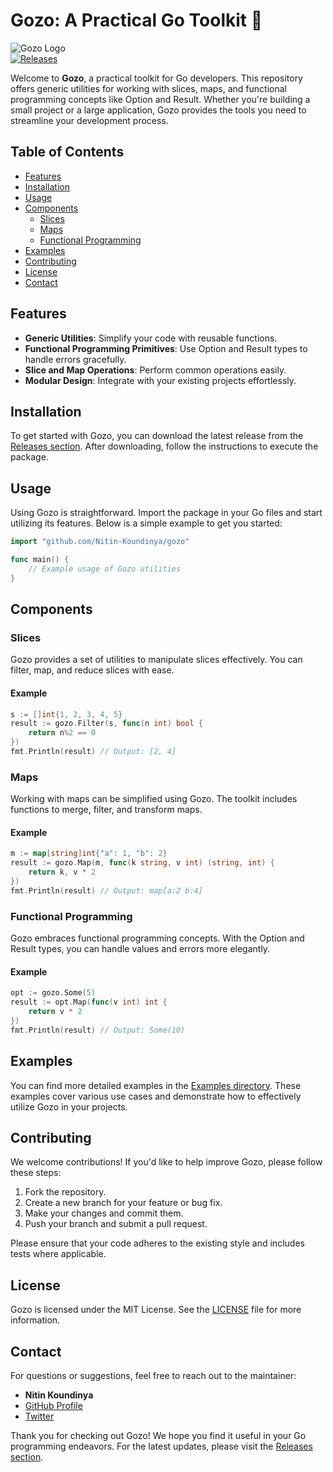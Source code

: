 # Gozo: A Practical Go Toolkit 🌟

![Gozo Logo](https://img.shields.io/badge/Gozo-Toolkit-blue.svg)  
[![Releases](https://img.shields.io/badge/Releases-Check%20Here-brightgreen)](https://github.com/Nitin-Koundinya/gozo/releases)

Welcome to **Gozo**, a practical toolkit for Go developers. This repository offers generic utilities for working with slices, maps, and functional programming concepts like Option and Result. Whether you're building a small project or a large application, Gozo provides the tools you need to streamline your development process.

## Table of Contents

- [Features](#features)
- [Installation](#installation)
- [Usage](#usage)
- [Components](#components)
  - [Slices](#slices)
  - [Maps](#maps)
  - [Functional Programming](#functional-programming)
- [Examples](#examples)
- [Contributing](#contributing)
- [License](#license)
- [Contact](#contact)

## Features

- **Generic Utilities**: Simplify your code with reusable functions.
- **Functional Programming Primitives**: Use Option and Result types to handle errors gracefully.
- **Slice and Map Operations**: Perform common operations easily.
- **Modular Design**: Integrate with your existing projects effortlessly.

## Installation

To get started with Gozo, you can download the latest release from the [Releases section](https://github.com/Nitin-Koundinya/gozo/releases). After downloading, follow the instructions to execute the package.

## Usage

Using Gozo is straightforward. Import the package in your Go files and start utilizing its features. Below is a simple example to get you started:

```go
import "github.com/Nitin-Koundinya/gozo"

func main() {
    // Example usage of Gozo utilities
}
```

## Components

### Slices

Gozo provides a set of utilities to manipulate slices effectively. You can filter, map, and reduce slices with ease.

#### Example

```go
s := []int{1, 2, 3, 4, 5}
result := gozo.Filter(s, func(n int) bool {
    return n%2 == 0
})
fmt.Println(result) // Output: [2, 4]
```

### Maps

Working with maps can be simplified using Gozo. The toolkit includes functions to merge, filter, and transform maps.

#### Example

```go
m := map[string]int{"a": 1, "b": 2}
result := gozo.Map(m, func(k string, v int) (string, int) {
    return k, v * 2
})
fmt.Println(result) // Output: map[a:2 b:4]
```

### Functional Programming

Gozo embraces functional programming concepts. With the Option and Result types, you can handle values and errors more elegantly.

#### Example

```go
opt := gozo.Some(5)
result := opt.Map(func(v int) int {
    return v * 2
})
fmt.Println(result) // Output: Some(10)
```

## Examples

You can find more detailed examples in the [Examples directory](https://github.com/Nitin-Koundinya/gozo/examples). These examples cover various use cases and demonstrate how to effectively utilize Gozo in your projects.

## Contributing

We welcome contributions! If you'd like to help improve Gozo, please follow these steps:

1. Fork the repository.
2. Create a new branch for your feature or bug fix.
3. Make your changes and commit them.
4. Push your branch and submit a pull request.

Please ensure that your code adheres to the existing style and includes tests where applicable.

## License

Gozo is licensed under the MIT License. See the [LICENSE](https://github.com/Nitin-Koundinya/gozo/LICENSE) file for more information.

## Contact

For questions or suggestions, feel free to reach out to the maintainer:

- **Nitin Koundinya**  
- [GitHub Profile](https://github.com/Nitin-Koundinya)  
- [Twitter](https://twitter.com/NitinKoundinya)  

Thank you for checking out Gozo! We hope you find it useful in your Go programming endeavors. For the latest updates, please visit the [Releases section](https://github.com/Nitin-Koundinya/gozo/releases).
